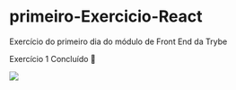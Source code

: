 # primeiro-Exercicio-React
Exercício do primeiro dia do módulo de Front End da Trybe

Exercício 1 Concluído 🚀

<img src="https://user-images.githubusercontent.com/66562954/161663859-563e6e42-cf25-46e4-9fb5-77a12fb4e3e9.png" />
